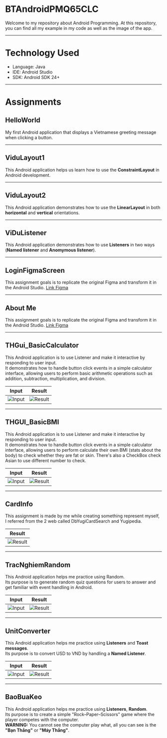# BTAndroidPMQ65CLC
Welcome to my repository about Android Programming. At this repository, you can find all my example in my code as well as the image of the app.

---

# Technology Used
* Language: Java
* IDE: Android Studio
* SDK: Android SDK 24+

---

# Assignments

## HelloWorld  
My first Android application that displays a Vietnamese greeting message when clicking a button.

---

## ViduLayout1  
This Android application helps us learn how to use the **ConstraintLayout** in Android development.

---

## ViduLayout2  
This Android application demonstrates how to use the **LinearLayout** in both **horizontal** and **vertical** orientations.

---

## ViDuListener  
This Android application demonstrates how to use **Listeners** in two ways (**Named listener** and **Anomymous listener**).  

---

## LoginFigmaScreen 
This assignment goals is to replicate the original Figma and transform it in the Android Studio.
[Link Figma](https://www.figma.com/design/HO7EOnYSwiIhIhcT64MCoN/Untitled?node-id=18-1658&t=zMQZILJOb8NdonEO-1)

---

## About Me
This assignment goals is to replicate the original Figma and transform it in the Android Studio.
[Link Figma](https://www.figma.com/design/HO7EOnYSwiIhIhcT64MCoN/Untitled?node-id=18-1658&t=zMQZILJOb8NdonEO-1)

---

## THGui_BasicCalculator
This Android application is to use Listener and make it interactive by responding to user input.  
It demonstrates how to handle button click events in a simple calculator interface, allowing users to perform 
basic arithmetic operations such as addition, subtraction, multiplication, and division.

| Input  | Result |
|--------------|--------|
| ![Input](Images/BasicCalculator/input.png) | ![Result](Images/BasicCalculator/result.png) |

---

## THGUI_BasicBMI
This Android application is to use Listener and make it interactive by responding to user input.  
It demonstrates how to handle button click events in a simple calculator interface, allowing users to perform 
calculate their own BMI (stats about the body) to check whether they are fat or skin.
There's also a CheckBox check Asian to use different number to check.

| Input  | Result |
|--------------|--------|
| ![Input](Images/BasicBMI/input.png) | ![Result](Images/BasicBMI/result.png) |

---

## CardInfo
This assignment is made by me while creating something represent myself, I referred from the 2 web called DbYugiCardSearch and Yugipedia.

| Result |
|--------|
| ![Result](Images/cardInfo/result.png) |

---

## TracNghiemRandom
This Android application helps me practice using Random.  
Its purpose is to generate random quiz questions for users to answer and get familiar with event handling in Android.

| Input  | Result |
|--------------|--------|
| ![Input](Images/TracNghiem/input.png) | ![Result](Images/TracNghiem/result.png) |

---

## UnitConverter
This Android application helps me practice using **Listeners** and **Toast messages**.  
Its purpose is to convert USD to VND by handling a **Named Listener**.

| Input | Result |
|--------------|--------|
| ![Input](Images/UnitConvert/input.png) | ![Result](Images/UnitConvert/result.png) |

---

## BaoBuaKeo
This Android application helps me practice using **Listeners**, **Random**.  
Its purpose is to create a simple "Rock–Paper–Scissors" game where the player competes with the computer. <br>
**WARNING:** You cannot see the computer play what, all you can see is the **"Bạn Thắng"** or **"Máy Thắng"**.







  
